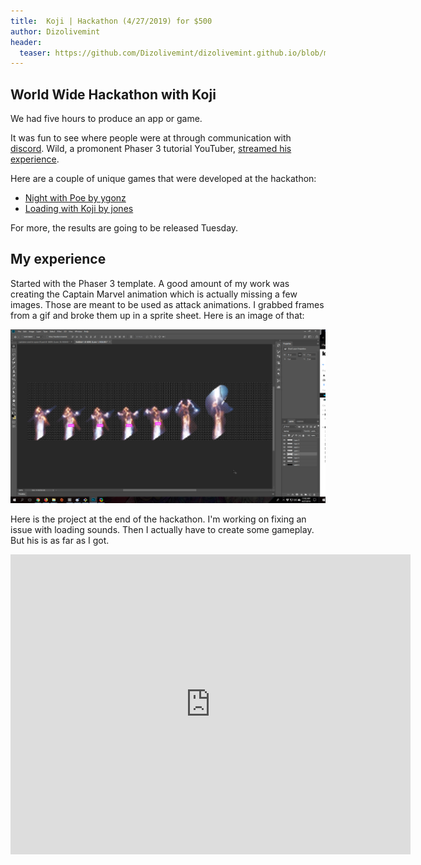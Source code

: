 ```yaml
---
title:  Koji | Hackathon (4/27/2019) for $500
author: Dizolivemint
header:
  teaser: https://github.com/Dizolivemint/dizolivemint.github.io/blob/master/assets/images/captain-marvel-trailer.png?raw=true
---
```

## World Wide Hackathon with Koji

We had five hours to produce an app or game.

It was fun to see where people were at through communication with [discord](https://youtu.be/AO2XO7l2_WY). Wild, a promonent Phaser 3 tutorial YouTuber, [streamed his experience](https://youtu.be/AO2XO7l2_WY). 

Here are a couple of unique games that were developed at the hackathon:
* [Night with Poe by ygonz](https://night_with_poe.withkoji.com/)
* [Loading with Koji by jones](https://loading.withkoji.com/)

For more, the results are going to be released Tuesday.

## My experience

Started with the Phaser 3 template. A good amount of my work was creating the Captain Marvel animation which is actually missing a few images. Those are meant to be used as attack animations. I grabbed frames from a gif and broke them up in a sprite sheet. Here is an image of that:

![Image of my work in Photoshop](https://github.com/Dizolivemint/dizolivemint.github.io/blob/master/assets/images/2019-04-27_11-42-48.png?raw=true)



Here is the project at the end of the hackathon. I'm working on fixing an issue with loading sounds. Then I actually have to create some gameplay. But his is as far as I got.

<iframe src="https://captainmarvel.withkoji.com" width="640" height="480" frameborder="0"></iframe>
